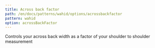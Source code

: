 ```yaml
---
title: Across back factor
path: /en/docs/patterns/wahid/options/acrossbackfactor
pattern: wahid
option: acrossBackFactor
---
```


Controls your across back width as a factor of your shoulder to shoulder measurement